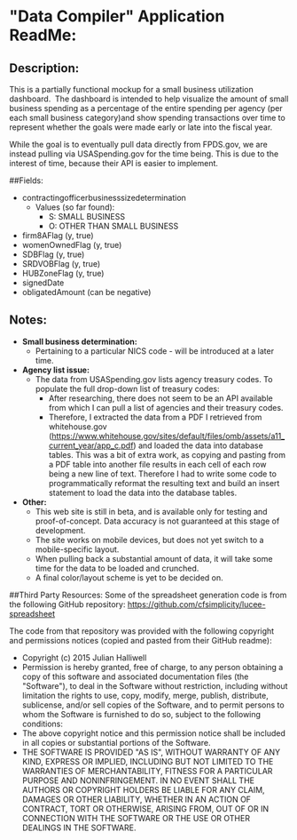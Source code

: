 ﻿# "Data Compiler" Application ReadMe:

## Description:

This is a partially functional mockup for a small business utilization dashboard.
﻿
﻿The dashboard is intended to help visualize the amount of small business spending as a percentage of the entire spending per agency (per each small business category)and show spending transactions over time to represent whether the goals were made early or late into the fiscal year.

While the goal is to eventually pull data directly from FPDS.gov, we are instead pulling via USASpending.gov for the time being.  This is due to the interest of time, because their API is easier to implement.

##Fields:
- contractingofficerbusinesssizedetermination
  - Values (so far found):
    - S: SMALL BUSINESS
    - O: OTHER THAN SMALL BUSINESS
- firm8AFlag (y, true)
- womenOwnedFlag (y, true)
- SDBFlag (y, true)
- SRDVOBFlag (y, true)
- HUBZoneFlag (y, true)
- signedDate
- obligatedAmount (can be negative)

## Notes:
- **Small business determination:**
  - Pertaining to a particular NICS code - will be introduced at a later time.
- **Agency list issue:**
  - The data from USASpending.gov lists agency treasury codes. To populate the full drop-down list of treasury codes:
    - After researching, there does not seem to be an API available from which I can pull a list of agencies and their treasury codes. 
    - Therefore, I extracted the data from a PDF I retrieved from whitehouse.gov (https://www.whitehouse.gov/sites/default/files/omb/assets/a11_current_year/app_c.pdf) and loaded the data into database tables. This was a bit of extra work, as copying and pasting from a PDF table into another file results in each cell of each row being a new line of text.  Therefore I had to write some code to programmatically reformat the resulting text and build an insert statement to load the data into the database tables.
- **Other:**
  - This web site is still in beta, and is available only for testing and proof-of-concept. Data accuracy is not guaranteed at this stage of development.
  - The site works on mobile devices, but does not yet switch to a mobile-specific layout.
  - When pulling back a substantial amount of data, it will take some time for the data to be loaded and crunched.
  - A final color/layout scheme is yet to be decided on. 

##Third Party Resources:
Some of the spreadsheet generation code is from the following GitHub repository:  https://github.com/cfsimplicity/lucee-spreadsheet

The code from that repository was provided with the following copyright and permissions notices (copied and pasted from their GitHub readme):
- Copyright (c) 2015 Julian Halliwell
- Permission is hereby granted, free of charge, to any person obtaining a copy of this software and associated documentation files (the "Software"), to deal in the Software without restriction, including without limitation the rights to use, copy, modify, merge, publish, distribute, sublicense, and/or sell copies of the Software, and to permit persons to whom the Software is furnished to do so, subject to the following conditions:
- The above copyright notice and this permission notice shall be included in all copies or substantial portions of the Software.
- THE SOFTWARE IS PROVIDED "AS IS", WITHOUT WARRANTY OF ANY KIND, EXPRESS OR IMPLIED, INCLUDING BUT NOT LIMITED TO THE WARRANTIES OF MERCHANTABILITY, FITNESS FOR A PARTICULAR PURPOSE AND NONINFRINGEMENT. IN NO EVENT SHALL THE AUTHORS OR COPYRIGHT HOLDERS BE LIABLE FOR ANY CLAIM, DAMAGES OR OTHER LIABILITY, WHETHER IN AN ACTION OF CONTRACT, TORT OR OTHERWISE, ARISING FROM, OUT OF OR IN CONNECTION WITH THE SOFTWARE OR THE USE OR OTHER DEALINGS IN THE SOFTWARE.
